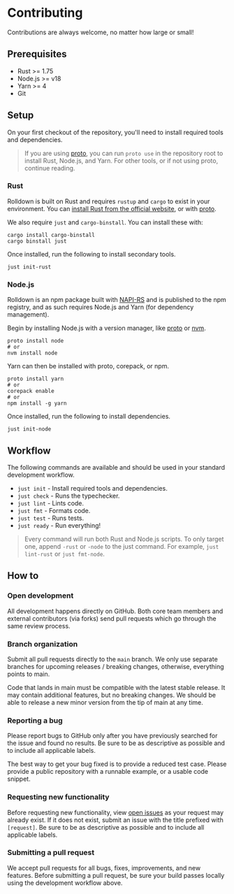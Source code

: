 # Contributing

Contributions are always welcome, no matter how large or small!

## Prerequisites

- Rust >= 1.75
- Node.js >= v18
- Yarn >= 4
- Git

## Setup

On your first checkout of the repository, you'll need to install required tools and dependencies.

> If you are using [proto](https://moonrepo.dev/proto), you can run `proto use` in the repository root to install Rust, Node.js, and Yarn. For other tools, or if not using proto, continue reading.

### Rust

Rolldown is built on Rust and requires `rustup` and `cargo` to exist in your environment. You can
[install Rust from the official website](https://www.rust-lang.org/tools/install), or with [proto](#setup).

We also require `just` and `cargo-binstall`. You can install these with:

```shell
cargo install cargo-binstall
cargo binstall just
```

Once installed, run the following to install secondary tools.

```shell
just init-rust
```

### Node.js

Rolldown is an npm package built with [NAPI-RS](https://napi.rs/) and is published to the npm registry, and as such requires Node.js and Yarn (for dependency management).

Begin by installing Node.js with a version manager, like [proto](https://moonrepo.dev/proto) or [nvm](https://github.com/nvm-sh/nvm).

```shell
proto install node
# or
nvm install node
```

Yarn can then be installed with proto, corepack, or npm.

```shell
proto install yarn
# or
corepack enable
# or
npm install -g yarn
```

Once installed, run the following to install dependencies.

```shell
just init-node
```

## Workflow

The following commands are available and should be used in your standard development workflow.

- `just init` - Install required tools and dependencies.
- `just check` - Runs the typechecker.
- `just lint` - Lints code.
- `just fmt` - Formats code.
- `just test` - Runs tests.
- `just ready` - Run everything!

> Every command will run both Rust and Node.js scripts. To only target one, append `-rust` or `-node` to the just command. For example, `just lint-rust` or `just fmt-node`.

## How to

### Open development

All development happens directly on GitHub. Both core team members and external contributors (via forks)
send pull requests which go through the same review process.

### Branch organization

Submit all pull requests directly to the `main` branch. We only use separate branches for upcoming
releases / breaking changes, otherwise, everything points to main.

Code that lands in main must be compatible with the latest stable release. It may contain
additional features, but no breaking changes. We should be able to release a new minor version from
the tip of main at any time.

### Reporting a bug

Please report bugs to GitHub
only after you have previously searched for the issue and found no results. Be sure to be as
descriptive as possible and to include all applicable labels.

The best way to get your bug fixed is to provide a reduced test case. Please provide a public
repository with a runnable example, or a usable code snippet.

### Requesting new functionality

Before requesting new functionality, view [open issues](https://github.com/rolldown/rolldown/issues) as
your request may already exist. If it does not exist, submit an issue with the title prefixed with `[request]`.
Be sure to be as descriptive as possible and to include all applicable labels.

### Submitting a pull request

We accept pull requests for all bugs, fixes, improvements, and new features. Before submitting a
pull request, be sure your build passes locally using the development workflow above.
